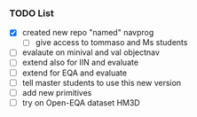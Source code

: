 ### TODO List

- [x] created new repo "named" navprog
    - [ ] give access to tommaso and Ms students

- [ ] evalaute on minival and val objectnav
- [ ] extend also for IIN and evaluate
- [ ] extend for EQA and evaluate
- [ ] tell master students to use this new version
- [ ] add new primitives
- [ ] try on Open-EQA dataset HM3D 